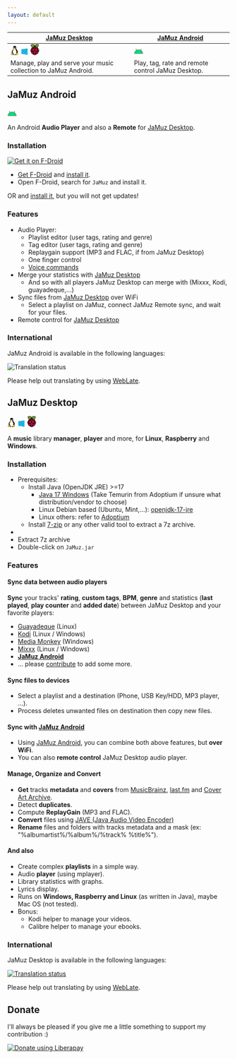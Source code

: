 ```yaml
---
layout: default
---
```


<!-- Slick Carousel CSS -->
<link rel="stylesheet" type="text/css" href="//cdn.jsdelivr.net/npm/slick-carousel@1.8.1/slick/slick.css"/>
<link rel="stylesheet" type="text/css" href="//cdn.jsdelivr.net/npm/slick-carousel@1.8.1/slick/slick-theme.css"/>

<style>
  .carousel-android-image {
    margin:0 auto;
    height: 400px;
    width: auto;
  }

  .carousel-desktop-image {
    margin:0 auto;
    width: 600px;
    height: auto;
  }
</style>

<!-- jQuery and Slick Carousel JS -->
<script src="https://code.jquery.com/jquery-3.6.0.min.js"></script>
<script type="text/javascript" src="//cdn.jsdelivr.net/npm/slick-carousel@1.8.1/slick/slick.min.js"></script>

<!-- Initialize Slick Carousel -->
<script src="./scripts/carousel.js"></script>

<!-- Initialize download links -->
<script src="./scripts/download.js"></script>

| [JaMuz Desktop](#jamuz-desktop) | [JaMuz Android](#jamuz-android) |
|--|--|
| <img src="img/linux.png" alt="Linux"> <img src="img/windows.png" alt="Windows"> <img src="img/raspberry.png" alt="Raspberry"> | <img src="img/android.png" alt="JaMuz Android">  |
| Manage, play and serve your music collection to JaMuz Android. | Play, tag, rate and remote control JaMuz Desktop. |

## JaMuz Android

<img src="img/android.png" alt="JaMuz Android"> 

An Android **Audio Player** and also a **Remote** for [JaMuz Desktop](#jamuz-desktop).

<div class="carousel-android"></div>

### Installation

[<img src="https://fdroid.gitlab.io/artwork/badge/get-it-on.png" alt="Get it on F-Droid" height="80">](https://f-droid.org/packages/org.phramusca.jamuz/)

- [Get F-Droid](https://f-droid.org/F-Droid.apk) and [install it](https://www.androidauthority.com/how-to-install-apks-31494/).
- Open F-Droid, search for `JaMuz` and install it.

OR <span id="download-container-jamuz-android"></span> and [install it](https://www.androidauthority.com/how-to-install-apks-31494/), but you will not get updates!

### Features

- Audio Player:
  - Playlist editor (user tags, rating and genre)
  - Tag editor (user tags, rating and genre)
  - Replaygain support (MP3 and FLAC, if from JaMuz Desktop)
  - One finger control
  - [Voice commands](https://github.com/phramusca/JaMuz-Remote/blob/master/data/voiceCommands.md)
- Merge your statistics with [JaMuz Desktop](#jamuz-desktop)
  - And so with all players JaMuz Desktop can merge with (Mixxx, Kodi, guayadeque,...)
- Sync files from [JaMuz Desktop](#jamuz-desktop) over WiFi
  - Select a playlist on JaMuz, connect JaMuz Remote sync, and wait for your files.
- Remote control for [JaMuz Desktop](#jamuz-desktop)

### International

JaMuz Android is available in the following languages:

<img src="https://hosted.weblate.org/widgets/jamuz-remote/-/translations/multi-auto.svg" alt="Translation status">

Please help out translating by using [WebLate](https://hosted.weblate.org/engage/jamuz-remote/).

## JaMuz Desktop

<img src="img/linux.png" alt="Linux"> <img src="img/windows.png" alt="Windows"> <img src="img/raspberry.png" alt="Raspberry"> 

A **music** library **manager**, **player** and more, for **Linux**, **Raspberry** and **Windows**.

<div class="carousel-desktop"></div>

### Installation

- Prerequisites:
  - Install Java (OpenJDK JRE) >=17
    - [Java 17 Windows](https://adoptium.net/marketplace/?package=jre&version=17) (Take Temurin from Adoptium if unsure what distribution/vendor to choose)
    - Linux Debian based (Ubuntu, Mint,...): [openjdk-17-jre](apt://openjdk-17-jre)
    - Linux others: refer to [Adoptium](https://adoptium.net/installation/)
  - Install [7-zip](https://www.7-zip.org/) or any other valid tool to extract a 7z archive.
- <span id="download-container-jamuz-desktop"></span>
- Extract 7z archive
- Double-click on `JaMuz.jar`

### Features

#### Sync data between audio players

**Sync** your tracks' **rating**, **custom tags**, **BPM**, **genre** and statistics (**last played**, **play counter** and **added date**) between JaMuz Desktop and your favorite players:

- [Guayadeque](https://doc.ubuntu-fr.org/guayadeque) (Linux)
- [Kodi](https://kodi.tv/) (Linux / Windows)
- [Media Monkey](https://www.mediamonkey.com/) (Windows)
- [Mixxx](https://mixxx.org/) (Linux / Windows)
- **[JaMuz Android](#jamuz-android)**
- ... please [contribute](CONTRIBUTING.md) to add some more.

#### Sync files to devices

- Select a playlist and a destination (Phone, USB Key/HDD, MP3 player, ...).
- Process deletes unwanted files on destination then copy new files.

#### Sync with [JaMuz Android](#jamuz-android)

- Using [JaMuz Android](#jamuz-android), you can combine both above features, but **over WiFi**.
- You can also **remote control** JaMuz Desktop audio player.

#### Manage, Organize and Convert

- **Get** tracks **metadata** and **covers** from [MusicBrainz](https://musicbrainz.org/), [last.fm](https://www.last.fm/) and [Cover Art Archive](https://coverartarchive.org/).
- Detect **duplicates**.
- Compute **ReplayGain** (MP3 and FLAC).
- **Convert** files using [JAVE (Java Audio Video Encoder)](http://www.sauronsoftware.it/projects/jave/)
- **Rename** files and folders with tracks metadata and a mask (ex: "%albumartist%/%album%/%track% %title%").

#### And also

- Create complex **playlists** in a simple way.
- Audio **player** (using mplayer).
- Library statistics with graphs.
- Lyrics display.
- Runs on **Windows, Raspberry and Linux** (as written in Java), maybe Mac OS (not tested).
- Bonus:
  - Kodi helper to manage your videos.
  - Calibre helper to manage your ebooks.

### International

JaMuz Desktop is available in the following languages:

<a href="https://hosted.weblate.org/engage/jamuz/?utm_source=widget">
<img src="https://hosted.weblate.org/widgets/jamuz/-/translations/multi-auto.svg" alt="Translation status" />
</a>

Please help out translating by using [WebLate](https://hosted.weblate.org/engage/jamuz/).

## Donate

I'll always be pleased if you give me a little something to support my contribution :)

<a href="https://liberapay.com/phramusca/donate"><img alt="Donate using Liberapay" src="https://liberapay.com/assets/widgets/donate.svg"></a>
